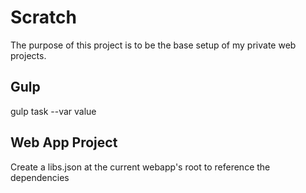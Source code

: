 # Scratch

The purpose of this project is to be the base setup of my private web projects.

## Gulp
gulp task --var value

## Web App Project
Create a libs.json at the current webapp's root to reference the dependencies